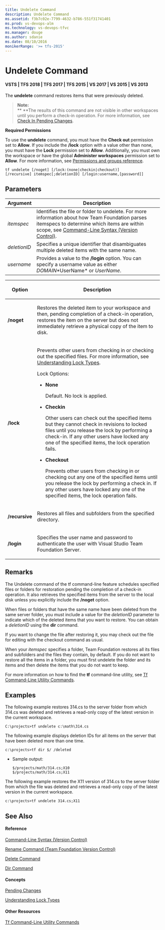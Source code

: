 ```yaml
---
title: Undelete Command
description: Undelete Command
ms.assetid: f3b7c02e-7799-4632-b786-551f31741401
ms.prod: vs-devops-alm
ms.technology: vs-devops-tfvc
ms.manager: douge
ms.author: sdanie
ms.date: 08/10/2016
monikerRange: '>= tfs-2015'
---
```



# Undelete Command

#### VSTS | TFS 2018 | TFS 2017 | TFS 2015 | VS 2017 | VS 2015 | VS 2013

The **undelete** command restores items that were previously deleted.

>**Note:**  
>  ** **The results of this command are not visible in other workspaces until you perform a check-in operation. For more information, see [Check In Pending Changes](https://msdn.microsoft.com/library/ms181411).

**Required Permissions**

To use the **undelete** command, you must have the **Check out** permission set to **Allow**. If you include the **/lock** option with a value other than none, you must have the **Lock** permission set to **Allow**. Additionally, you must own the workspace or have the global **Administer workspaces** permission set to **Allow**. For more information, see [Permissions and groups reference](../security/permissions.md).

    tf undelete [/noget] [/lock:(none|checkin|checkout)] 
    [/recursive] itemspec[;deletionID] [/login:username,[password]]
## Parameters

**Argument**|**Description**|
|---|---|
|*itemspec*|Identifies the file or folder to undelete. For more information about how Team Foundation parses itemspecs to determine which items are within scope, see [Command-Line Syntax (Version Control)](https://msdn.microsoft.com/library/56f7w6be).|
|*deletionID*|Specifies a unique identifier that disambiguates multiple deleted items with the same name.|
|*username*|Provides a value to the **/login** option. You can specify a username value as either *DOMAIN*\*UserName* or *UserName*.|

<table><thead>
<tr><th><p><strong>Option</strong></p></th><th><p><strong>Description</strong></p></th></tr></thead><tbody>
<tr>
	<td><p><strong>/noget</strong></p></td>
	<td><p>Restores the deleted item to your workspace and then, pending completion of a check-in operation, restores the item on the server but does not immediately retrieve a physical copy of the item to disk.</p></td></tr>
<tr>
	<td><p><strong>/lock</strong></p></td>
	<td><p>Prevents other users from checking in or checking out the specified files. For more information, see <a href="understand-lock-types.md">Understanding Lock Types</a>.</p><p>Lock Options:</p><ul><li><p><strong>None</strong></p><p>Default. No lock is applied.</p></li><li><p><strong>Checkin</strong></p><p>Other users can check out the specified items but they cannot check in revisions to locked files until you release the lock by performing a check-in. If any other users have locked any one of the specified items, the lock operation fails.</p></li><li><p><strong>Checkout</strong></p><p>Prevents other users from checking in or checking out any one of the specified items until you release the lock by performing a check in. If any other users have locked any one of the specified items, the lock operation fails.</p></li></ul></td></tr>
<tr>
	<td><p><strong>/recursive</strong></p></td>
	<td><p>Restores all files and subfolders from the specified directory.</p></td></tr>
<tr>
	<td><p><strong>/login</strong></p></td>
	<td><p>Specifies the user name and password to authenticate the user with Visual Studio Team Foundation Server.</p></td></tr></tbody>
</table>

## Remarks
The Undelete command of the tf command-line feature schedules specified files or folders for restoration pending the completion of a check-in operation. It also retrieves the specified items from the server to the local disk unless you explicitly include the **/noget** option.

When files or folders that have the same name have been deleted from the same server folder, you must include a value for the *deletionID* parameter to indicate which of the deleted items that you want to restore. You can obtain a *deletionID* using the **dir** command.

If you want to change the file after restoring it, you may check out the file for editing with the checkout command as usual.

When your *itemspec* specifies a folder, Team Foundation restores all its files and subfolders and the files they contain, by default. If you do not want to restore all the items in a folder, you must first undelete the folder and its items and then delete the items that you do not want to keep.

For more information on how to find the **tf** command-line utility, see [Tf Command-Line Utility Commands](https://msdn.microsoft.com/library/z51z7zy0).
## Examples
The following example restores 314.cs to the server folder from which 314.cs was deleted and retrieves a read-only copy of the latest version in the current workspace.

    C:\projects>tf undelete c:\math\314.cs

The following example displays deletion IDs for all items on the server that have been deleted more than one time.

    c:\projects>tf dir $/ /deleted

-   Sample output:

		$/projects/math/314.cs;X10
        $/projects/math/314.cs;X11

The following example restores the X11 version of 314.cs to the server folder from which the file was deleted and retrieves a read-only copy of the latest version in the current workspace.

    c:\projects>tf undelete 314.cs;X11

## See Also

#### Reference

[Command-Line Syntax (Version Control)](https://msdn.microsoft.com/library/56f7w6be)

[Rename Command (Team Foundation Version Control)](rename-command-team-foundation-version-control.md)

[Delete Command](delete-command-team-foundation-version-control.md)

[Dir Command](dir-command.md)

#### Concepts

[Pending Changes](https://msdn.microsoft.com/library/ms181409)

[Understanding Lock Types](understand-lock-types.md)

#### Other Resources

[Tf Command-Line Utility Commands](https://msdn.microsoft.com/library/z51z7zy0)
